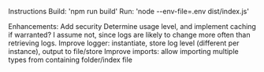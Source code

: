Instructions
    Build: 'npm run build'
    Run: 'node --env-file=.env dist/index.js'


Enhancements:
    Add security
    Determine usage level, and implement caching if warranted? I assume not, since logs are likely to change more often than retrieving logs.
    Improve logger: instantiate, store log level (different per instance), output to file/store
    Improve imports: allow importing multiple types from containing folder/index file
